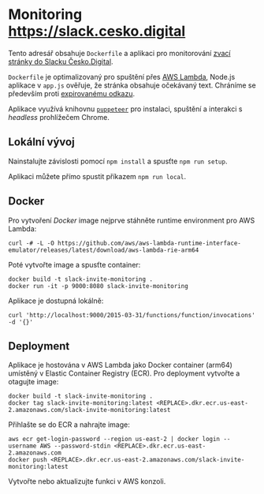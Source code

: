 Monitoring https://slack.cesko.digital
======================================

Tento adresář obsahuje `Dockerfile` a aplikaci pro monitorování [zvací stránky do Slacku Česko.Digital](https://slack.cesko.digital).

`Dockerfile` je optimalizovaný pro spuštění přes [AWS Lambda](https://docs.aws.amazon.com/lambda/latest/dg/lambda-nodejs.html), Node.js aplikace v `app.js` ověřuje, že stránka obsahuje očekávaný text. Chráníme se především proti [expirovanému odkazu](https://join.slack.com/t/cesko-digital/shared_invite/zt-v2nf2xox-zCQHwEk4NHHmkgM4mxeXdQ).

Aplikace využívá knihovnu [`puppeteer`](https://github.com/puppeteer/puppeteer) pro instalaci, spuštění a interakci s _headless_ prohlížečem Chrome.

Lokální vývoj
-------------

Nainstalujte závislosti pomocí `npm install` a spusťte `npm run setup`.

Aplikaci můžete přímo spustit příkazem `npm run local`.

Docker
------

Pro vytvoření _Docker_ image nejprve stáhněte runtime environment pro AWS Lambda:

```
curl -# -L -O https://github.com/aws/aws-lambda-runtime-interface-emulator/releases/latest/download/aws-lambda-rie-arm64
```

Poté vytvořte image a spusťte container:

```
docker build -t slack-invite-monitoring .
docker run -it -p 9000:8080 slack-invite-monitoring
```

Aplikace je dostupná lokálně:

```
curl 'http://localhost:9000/2015-03-31/functions/function/invocations' -d '{}'
```

Deployment
----------

Aplikace je hostována v AWS Lambda jako Docker container (arm64) umístěný v Elastic Container Registry (ECR). Pro deployment vytvořte a otagujte image:

```
docker build -t slack-invite-monitoring .
docker tag slack-invite-monitoring:latest <REPLACE>.dkr.ecr.us-east-2.amazonaws.com/slack-invite-monitoring:latest
```

Přihlašte se do ECR a nahrajte image:

```
aws ecr get-login-password --region us-east-2 | docker login --username AWS --password-stdin <REPLACE>.dkr.ecr.us-east-2.amazonaws.com
docker push <REPLACE>.dkr.ecr.us-east-2.amazonaws.com/slack-invite-monitoring:latest
```

Vytvořte nebo aktualizujte funkci v AWS konzoli.
